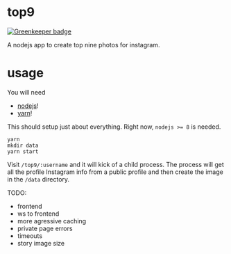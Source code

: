 # top9

[![Greenkeeper badge](https://badges.greenkeeper.io/jcblw/top9.svg)](https://greenkeeper.io/)

A nodejs app to create top nine photos for instagram.

# usage

You will need

- [nodejs](https://nodejs.org/en/)!
- [yarn](https://yarnpkg.com/en/)!

This should setup just about everything. Right now, `nodejs >= 8` is needed.

```shell
yarn
mkdir data
yarn start
```

Visit `/top9/:username` and it will kick of a child process. The process will get all the profile Instagram info from a public profile and then create the image in the `/data` directory.

TODO:

- frontend
- ws to frontend
- more agressive caching
- private page errors
- timeouts
- story image size
